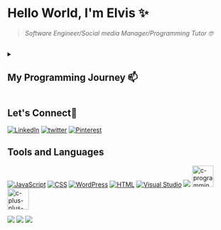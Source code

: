 # Hello World, I'm Elvis ✨
> *Software Engineer/Social media Manager/Programming Tutor :nerd_face:*
<h2></h2>

<details>
<summary> <h2>My Programming Journey 📫 </h2></summary>
<p>I'm Gyau Boahen Elvis, a second-year computer engineering student at the Kwame Nkrumah University of Ghana, Kumasi. I got to be familiar with programming when Mr. Arnold Johnson acquainted me with HTML and batch programming. Seeing the wonderful impacts of straightforward lines of code caused my interest in coding to become greater. I then, at that point, began to learn HTML. After little capability in HTML, I started to think about how I could style my HTML components then I met CSS. I learned CSS for quite a while and afterward began JavaScript.During my first year in the university my colleagues and I got introduced to Arduino. I then ccontinued to pursue it by learning how to program the <b>KEYESTUDIO KS0158</b>.I've also learnt how to use WordPress to build websites with having to write hard codes. Comparing WordPress to using html,CSS and JavaScript to build website, I prefer using the hard codes since it gives me more flexibility to creating my perfect design </p>
<p>
  I'm looking forward to collaborating on any programming project that uses <b>HTML,CSS,JavaScript and Arduino</b>
</p>
 </details>
<h2>Let's Connect👋</h2>
<a href="https://www.linkedin.com/in/gyauboahenelvis/"><img src="https://img.icons8.com/color/48/null/linkedin-circled--v1.png" title='LinkedIn'/></a>
<a href="https://twitter.com/LordGyau"><img src="https://img.icons8.com/color/48/null/twitter--v1.png" title='twitter'/></a>
<a href="https://www.pinterest.com/gyauelvis/"><img src="https://img.icons8.com/color/48/null/pinterest--v1.png" title='Pinterest'/></a>
<h2>Tools and Languages</h2>
<a href='#'><img src="https://img.icons8.com/ios/50/null/javascript--v1.png" title='JavaScript'/></a>
<a href='#'><img src="https://img.icons8.com/color/48/null/css3.png" title='CSS'/></a>
<a href='#'><img src="https://img.icons8.com/color/48/null/wordpress.png" title='WordPress'/></a>
<a href='#'><img src="https://img.icons8.com/color/48/null/html-5--v1.png" title='HTML'/></a>
<a href="#><img src="https://img.icons8.com/color/48/null/arduino.png" title='Arduino'/></a>
<a href="#"><img src="https://img.icons8.com/color/48/null/visual-studio-code-2019.png" title='Visual Studio'/></a>
<a href="#"><img src="https://img.icons8.com/color/48/null/tailwindcss.png" tilte="Tailwindcss"/></a>
<a href="#"><img title = "c-programming" width="48" height="48" src="https://img.icons8.com/color/48/c-programming.png" alt="c-programming"/></a>                                 <a href="#"><img title="C++" width="48" height="48" src="https://img.icons8.com/color/48/c-plus-plus-logo.png" alt="c-plus-plus-logo"/></a>                                                              
<p></p>

![](https://github-profile-summary-cards.vercel.app/api/cards/profile-details?username=gyauelvis&theme=github_dark)
![](https://github-profile-summary-cards.vercel.app/api/cards/repos-per-language?username=gyauelvis&theme=github_dark)
![](https://github-profile-summary-cards.vercel.app/api/cards/most-commit-language?username=gyauelvis&theme=github_dark)

<!-- [![Gyau Boahen Elvis' Stats](https://github-readme-stats.vercel.app/api?username=gyauelvis&show_icons=true&theme=github_dark)](https://github.com/qbentil) -->



<!---
gyauelvis/gyauelvis is a ✨ special ✨ repository because its `README.md` (this file) appears on your GitHub profile.
You can click the Preview link to take a look at your changes.
--->
